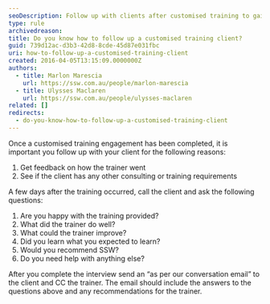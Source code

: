 ```yaml
---
seoDescription: Follow up with clients after customised training to gain feedback, identify areas for improvement and uncover potential new business opportunities.
type: rule
archivedreason:
title: Do you know how to follow up a customised training client?
guid: 739d12ac-d3b3-42d8-8cde-45d87e031fbc
uri: how-to-follow-up-a-customised-training-client
created: 2016-04-05T13:15:09.0000000Z
authors:
  - title: Marlon Marescia
    url: https://ssw.com.au/people/marlon-marescia
  - title: Ulysses Maclaren
    url: https://ssw.com.au/people/ulysses-maclaren
related: []
redirects:
  - do-you-know-how-to-follow-up-a-customised-training-client
---
```


Once a customised training engagement has been completed, it is important you follow up with your client for the following reasons:

1. Get feedback on how the trainer went
2. See if the client has any other consulting or training requirements

A few days after the training occurred, call the client and ask the following questions:

<!--endintro-->

1. Are you happy with the training provided?
2. What did the trainer do well?
3. What could the trainer improve?
4. Did you learn what you expected to learn?
5. Would you recommend SSW?
6. Do you need help with anything else?

After you complete the interview send an “as per our conversation email” to the client and CC the trainer. The email should include the answers to the questions above and any recommendations for the trainer.
